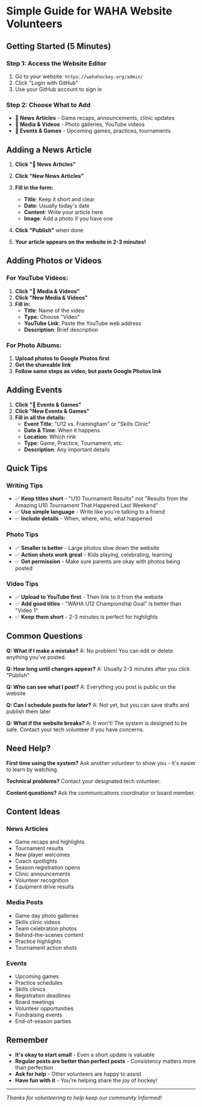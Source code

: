 # Simple Guide for WAHA Website Volunteers

## Getting Started (5 Minutes)

### Step 1: Access the Website Editor
1. Go to your website: `https://wahahockey.org/admin/`
2. Click "Login with GitHub"
3. Use your GitHub account to sign in

### Step 2: Choose What to Add
- **📰 News Articles** - Game recaps, announcements, clinic updates
- **📸 Media & Videos** - Photo galleries, YouTube videos
- **📅 Events & Games** - Upcoming games, practices, tournaments

## Adding a News Article

1. **Click "📰 News Articles"**
2. **Click "New News Articles"**
3. **Fill in the form:**
   - **Title**: Keep it short and clear
   - **Date**: Usually today's date
   - **Content**: Write your article here
   - **Image**: Add a photo if you have one

4. **Click "Publish"** when done
5. **Your article appears on the website in 2-3 minutes!**

## Adding Photos or Videos

### For YouTube Videos:
1. **Click "📸 Media & Videos"**
2. **Click "New Media & Videos"**
3. **Fill in:**
   - **Title**: Name of the video
   - **Type**: Choose "Video"
   - **YouTube Link**: Paste the YouTube web address
   - **Description**: Brief description

### For Photo Albums:
1. **Upload photos to Google Photos first**
2. **Get the shareable link**
3. **Follow same steps as video, but paste Google Photos link**

## Adding Events

1. **Click "📅 Events & Games"**
2. **Click "New Events & Games"**
3. **Fill in all the details:**
   - **Event Title**: "U12 vs. Framingham" or "Skills Clinic"
   - **Date & Time**: When it happens
   - **Location**: Which rink
   - **Type**: Game, Practice, Tournament, etc.
   - **Description**: Any important details

## Quick Tips

### Writing Tips
- ✅ **Keep titles short** - "U10 Tournament Results" not "Results from the Amazing U10 Tournament That Happened Last Weekend"
- ✅ **Use simple language** - Write like you're talking to a friend
- ✅ **Include details** - When, where, who, what happened

### Photo Tips
- ✅ **Smaller is better** - Large photos slow down the website
- ✅ **Action shots work great** - Kids playing, celebrating, learning
- ✅ **Get permission** - Make sure parents are okay with photos being posted

### Video Tips
- ✅ **Upload to YouTube first** - Then link to it from the website
- ✅ **Add good titles** - "WAHA U12 Championship Goal" is better than "Video 1"
- ✅ **Keep them short** - 2-3 minutes is perfect for highlights

## Common Questions

**Q: What if I make a mistake?**
A: No problem! You can edit or delete anything you've posted.

**Q: How long until changes appear?**
A: Usually 2-3 minutes after you click "Publish"

**Q: Who can see what I post?**
A: Everything you post is public on the website

**Q: Can I schedule posts for later?**
A: Not yet, but you can save drafts and publish them later

**Q: What if the website breaks?**
A: It won't! The system is designed to be safe. Contact your tech volunteer if you have concerns.

## Need Help?

**First time using the system?** Ask another volunteer to show you - it's easier to learn by watching.

**Technical problems?** Contact your designated tech volunteer.

**Content questions?** Ask the communications coordinator or board member.

## Content Ideas

### News Articles
- Game recaps and highlights
- Tournament results
- New player welcomes
- Coach spotlights
- Season registration opens
- Clinic announcements
- Volunteer recognition
- Equipment drive results

### Media Posts
- Game day photo galleries
- Skills clinic videos
- Team celebration photos
- Behind-the-scenes content
- Practice highlights
- Tournament action shots

### Events
- Upcoming games
- Practice schedules
- Skills clinics
- Registration deadlines
- Board meetings
- Volunteer opportunities
- Fundraising events
- End-of-season parties

## Remember

- **It's okay to start small** - Even a short update is valuable
- **Regular posts are better than perfect posts** - Consistency matters more than perfection
- **Ask for help** - Other volunteers are happy to assist
- **Have fun with it** - You're helping share the joy of hockey!

---

*Thanks for volunteering to help keep our community informed!*